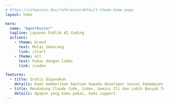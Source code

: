 ```yaml
---
# https://vitepress.dev/reference/default-theme-home-page
layout: home

hero:
  name: "AgentRouter"
  tagline: Layanan Publik AI Coding
  actions:
    - theme: brand
      text: Mulai Sekarang
      link: /start
    - theme: alt
      text: Pakai dengan Codex
      link: /codex

features:
  - title: Gratis Digunakan
    details: Kami memberikan bantuan kepada developer sesuai kemampuan kami, menyediakan kuota gratis untuk mendukung AI Coding.
  - title: Mendukung Claude Code, Codex, Gemini Cli dan Lebih Banyak Tools
    details: Apapun yang kamu pakai, kami support.
---
```


